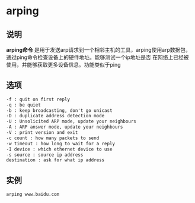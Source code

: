 # arping

## 说明

**arping命令** 是用于发送arp请求到一个相邻主机的工具，arping使用arp数据包，通过ping命令检查设备上的硬件地址。能够测试一个ip地址是否
在网络上已经被使用，并能够获取更多设备信息。功能类似于ping

## 选项

```markdown
-f : quit on first reply
-q : be quiet
-b : keep broadcasting, don't go unicast
-D : duplicate address detection mode
-U : Unsolicited ARP mode, update your neighbours
-A : ARP answer mode, update your neighbours
-V : print version and exit
-c count : how many packets to send
-w timeout : how long to wait for a reply
-I device : which ethernet device to use
-s source : source ip address
destination : ask for what ip address

```

## 实例

```bash
arping www.baidu.com 

```


